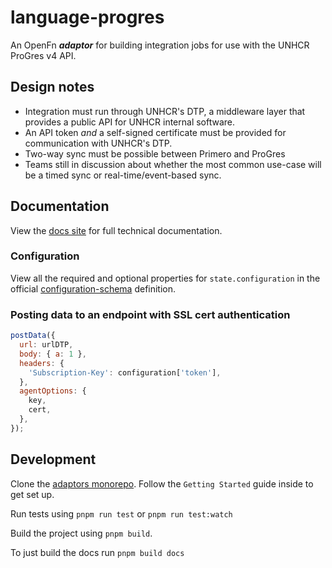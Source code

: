 # language-progres

An OpenFn **_adaptor_** for building integration jobs for use with the UNHCR
ProGres v4 API.

## Design notes

- Integration must run through UNHCR's DTP, a middleware layer that provides a
  public API for UNHCR internal software.
- An API token _and_ a self-signed certificate must be provided for
  communication with UNHCR's DTP.
- Two-way sync must be possible between Primero and ProGres
- Teams still in discussion about whether the most common use-case will be a
  timed sync or real-time/event-based sync.

## Documentation

View the [docs site](https://docs.openfn.org/adaptors/packages/progres-docs) for
full technical documentation.

### Configuration

View all the required and optional properties for `state.configuration` in the
official
[configuration-schema](https://docs.openfn.org/adaptors/packages/progres-configuration-schema/)
definition.

### Posting data to an endpoint with SSL cert authentication

```js
postData({
  url: urlDTP,
  body: { a: 1 },
  headers: {
    'Subscription-Key': configuration['token'],
  },
  agentOptions: {
    key,
    cert,
  },
});
```

## Development

Clone the [adaptors monorepo](https://github.com/OpenFn/adaptors). Follow the
`Getting Started` guide inside to get set up.

Run tests using `pnpm run test` or `pnpm run test:watch`

Build the project using `pnpm build`.

To just build the docs run `pnpm build docs`
